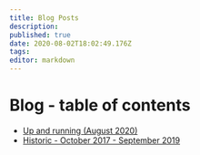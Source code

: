 ```yaml
---
title: Blog Posts
description: 
published: true
date: 2020-08-02T18:02:49.176Z
tags: 
editor: markdown
---
```


# Blog - table of contents

* [Up and running (August 2020)](up_and_running)
* [Historic - October 2017 - September 2019](http://intransit.jhbutler.info)